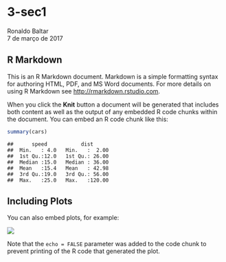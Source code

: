 # 3-sec1
Ronaldo Baltar  
7 de março de 2017  



## R Markdown

This is an R Markdown document. Markdown is a simple formatting syntax for authoring HTML, PDF, and MS Word documents. For more details on using R Markdown see <http://rmarkdown.rstudio.com>.

When you click the **Knit** button a document will be generated that includes both content as well as the output of any embedded R code chunks within the document. You can embed an R code chunk like this:


```r
summary(cars)
```

```
##      speed           dist       
##  Min.   : 4.0   Min.   :  2.00  
##  1st Qu.:12.0   1st Qu.: 26.00  
##  Median :15.0   Median : 36.00  
##  Mean   :15.4   Mean   : 42.98  
##  3rd Qu.:19.0   3rd Qu.: 56.00  
##  Max.   :25.0   Max.   :120.00
```

## Including Plots

You can also embed plots, for example:

![](/users/6000/articles/159373-aut-c3-b4mato-celular-para-estudo-de-rela-c3-a7-c3-b5es-sociais/master/file/figures/pressure-1/pressure-1.png)

Note that the `echo = FALSE` parameter was added to the code chunk to prevent printing of the R code that generated the plot.
